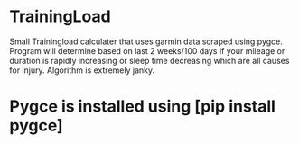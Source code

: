 # TrainingLoad
Small Trainingload calculater that uses garmin data scraped using pygce.
Program will determine based on last 2 weeks/100 days if your mileage or duration
is rapidly increasing or sleep time decreasing which are all causes for injury.
Algorithm is extremely janky.

# Pygce is installed using [pip install pygce]

